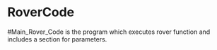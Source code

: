 # RoverCode

#Main_Rover_Code is the program which executes rover function and includes a section for parameters.
